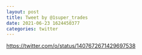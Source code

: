 ```yaml
--- 
layout: post 
title: Tweet by @1super_trades 
date: 2021-06-23 1624450377 
categories: twitter 
--- 
```

https://twitter.com/o/status/1407672671429697538